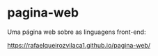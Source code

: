 # pagina-web

Uma página web sobre as linguagens front-end:

https://rafaelqueirozvilaca1.github.io/pagina-web/
